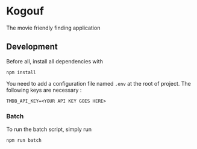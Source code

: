 # Kogouf

The movie friendly finding application

## Development
Before all, install all dependencies with
```
npm install
```

You need to add a configuration file named `.env` at the root of project.
The following keys are necessary :
```
TMDB_API_KEY=<YOUR API KEY GOES HERE>
```

### Batch
To run the batch script, simply run
```
npm run batch
```
